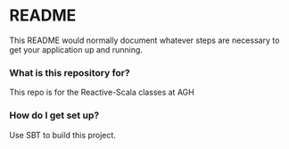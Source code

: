 # README #

This README would normally document whatever steps are necessary to get your application up and running.

### What is this repository for? ###

This repo is for the Reactive-Scala classes at AGH

### How do I get set up? ###


Use SBT to build this project.
